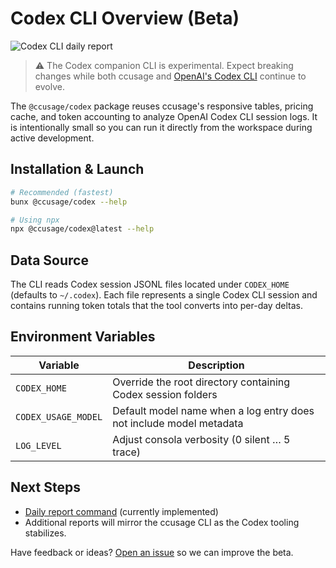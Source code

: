 # Codex CLI Overview (Beta)

![Codex CLI daily report](https://cdn.jsdelivr.net/gh/ryoppippi/ccusage@main/docs/public/codex-cli.png)

> ⚠️ The Codex companion CLI is experimental. Expect breaking changes while both ccusage and [OpenAI's Codex CLI](https://github.com/openai/codex) continue to evolve.

The `@ccusage/codex` package reuses ccusage's responsive tables, pricing cache, and token accounting to analyze OpenAI Codex CLI session logs. It is intentionally small so you can run it directly from the workspace during active development.

## Installation & Launch

```bash
# Recommended (fastest)
bunx @ccusage/codex --help

# Using npx
npx @ccusage/codex@latest --help
```

## Data Source

The CLI reads Codex session JSONL files located under `CODEX_HOME` (defaults to `~/.codex`). Each file represents a single Codex CLI session and contains running token totals that the tool converts into per-day deltas.

## Environment Variables

| Variable | Description |
| --- | --- |
| `CODEX_HOME` | Override the root directory containing Codex session folders |
| `CODEX_USAGE_MODEL` | Default model name when a log entry does not include model metadata |
| `LOG_LEVEL` | Adjust consola verbosity (0 silent … 5 trace) |

## Next Steps

- [Daily report command](./daily.md) (currently implemented)
- Additional reports will mirror the ccusage CLI as the Codex tooling stabilizes.

Have feedback or ideas? [Open an issue](https://github.com/ryoppippi/ccusage/issues/new) so we can improve the beta.
